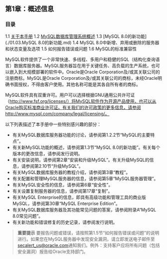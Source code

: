 ## 第1章：概述信息

### 目录

1.1 [关于本手册](./01.01.关于本手册.md)
1.2 [MySQL数据库管理系统概述](./01.02.MySQL数据库管理系统概述.md)
1.3 [MySQL 8.0的新功能](./01.03.MySQL 8.0的新功能.md)
1.4 MySQL 8.0中新增、弃用或删除的服务器和状态变量及选项
1.5 如何报告错误或问题
1.6 MySQL的标准兼容性

MySQL软件提供了一个非常快速、多线程、多用户和稳健的SQL（结构化查询语言）数据库服务器。MySQL服务器旨在用于关键任务、高负载的生产系统，也可以嵌入到大规模部署的软件中。Oracle是Oracle Corporation及/或其关联公司的注册商标。MySQL是Oracle Corporation及/或其关联公司的商标，未经Oracle明确书面授权，不得由客户使用。其他名称可能是其各自所有者的商标。

MySQL软件具有双重许可。用户可以选择根据GNU通用公共许可证（http://www.fsf.org/licenses/）将MySQL软件作为开源产品使用，也可以从Oracle购买标准商业许可证。有关我们的许可政策的更多信息，请参阅http://www.mysql.com/company/legal/licensing/。

以下列表描述了本手册中一些特别感兴趣的部分：

- 有关MySQL数据库服务器功能的讨论，请参阅第1.2.2节“MySQL的主要特点”。
- 有关新MySQL功能的概述，请参阅第1.3节“MySQL 8.0的新功能”。有关每个版本的更改信息，请参阅发行说明。
- 有关安装说明，请参阅第2章“安装和升级MySQL”。有关升级MySQL的信息，请参阅第2.10节“升级MySQL”。
- 有关MySQL数据库服务器的教程介绍，请参阅第3章“教程”。
- 有关配置和管理MySQL服务器的信息，请参阅第5章“MySQL服务器管理”。
- 有关MySQL安全性的信息，请参阅第6章“安全性”。
- 有关设置复制服务器的信息，请参阅第17章“复制”。
- 有关MySQL Enterprise的信息，即具有高级功能和管理工具的商业版MySQL，请参阅第30章“MySQL Enterprise Edition”。
- 有关MySQL数据库服务器及其功能常见问题的答案，请参阅附录A“MySQL 8.0常见问题”。
- 有关新功能和错误修复的历史记录，请参阅发行说明。

> **重要提示**
> 要报告问题或错误，请按照第1.5节“如何报告错误或问题”的说明进行。如果您在MySQL服务器中发现安全漏洞，请立即发送电子邮件至[secalert_us@oracle.com](mailto:secalert_us@oracle.com)通知我们。例外：支持客户应将所有问题（包括安全漏洞）报告给Oracle支持部门。


